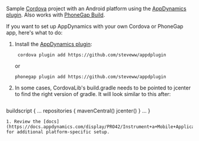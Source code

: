 Sample [Cordova](https://cordova.apache.org) project with an Android platform using the [AppDynamics plugin](https://github.com/steveww/appdplugin). Also works with [PhoneGap Build](https://build.phonegap.com).

If you want to set up AppDynamics with your own Cordova or PhoneGap app, here's what to do:

1. Install the [AppDynamics plugin](https://github.com/steveww/appdplugin):

    ``` cordova plugin add https://github.com/steveww/appdplugin```

    or

    ```phonegap plugin add https://github.com/steveww/appdplugin```
1. In some cases, CordovaLib's build.gradle needs to be pointed to jcenter to find the right version of gradle. It will look similar to this after:

    ```
buildscript {
    ...
    repositories {
        mavenCentral()
        jcenter()
    }
    ...
}
```
1. Review the [docs](https://docs.appdynamics.com/display/PRO42/Instrument+a+Mobile+Application) for additional platform-specific setup.
